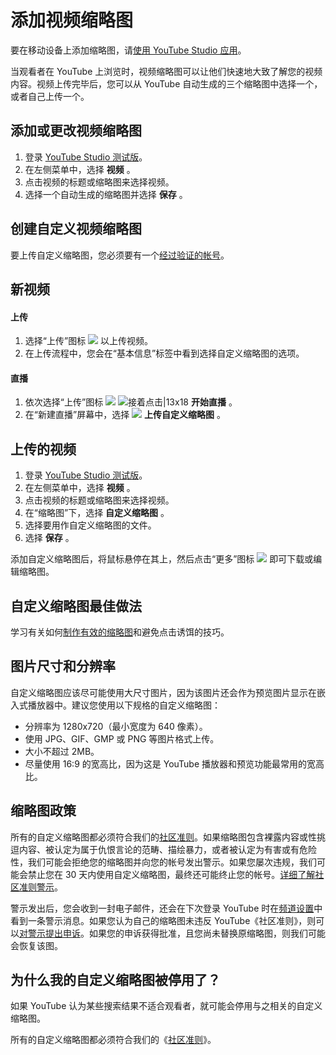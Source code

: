 # 添加视频缩略图

要在移动设备上添加缩略图，请[使用 YouTube Studio 应用](https://support.google.com/youtubecreatorstudio/answer/6327681)。

当观看者在 YouTube 上浏览时，视频缩略图可以让他们快速地大致了解您的视频内容。视频上传完毕后，您可以从 YouTube 自动生成的三个缩略图中选择一个，或者自己上传一个。

## 添加或更改视频缩略图

1. 登录 [YouTube Studio 测试版](https://studio.youtube.com/)。
2. 在左侧菜单中，选择 **视频** 。
3. 点击视频的标题或缩略图来选择视频。
4. 选择一个自动生成的缩略图并选择 **保存** 。

## 创建自定义视频缩略图

要上传自定义缩略图，您必须要有一个[经过验证的帐号](https://www.youtube.com/verify)。

## 新视频

#### 上传

1. 选择“上传”图标 ![](https://lh3.googleusercontent.com/lkkiUAJC3NrCNoI4WZipTRz52BTWFOef3lj26EHALZmP6q2gBSP60Wf630insjTO1Q=h18) 以上传视频。
2. 在上传流程中，您会在“基本信息”标签中看到选择自定义缩略图的选项。

#### 直播

1. 依次选择“上传”图标 ![](https://lh3.googleusercontent.com/lkkiUAJC3NrCNoI4WZipTRz52BTWFOef3lj26EHALZmP6q2gBSP60Wf630insjTO1Q=h18) ![接着点击|13x18](https://lh3.googleusercontent.com/SaY5lqCwN7kppnS546l9ys-E2sZftTTIHjBrdV-WsGPIhGjaxcEXjfgdIfW_UNG7Sw0=w13-h18 "接着点击")  **开始直播** 。
2. 在“新建直播”屏幕中，选择 ![](https://lh3.googleusercontent.com/lkkiUAJC3NrCNoI4WZipTRz52BTWFOef3lj26EHALZmP6q2gBSP60Wf630insjTO1Q=h18)  **上传自定义缩略图** 。

## 上传的视频

1. 登录 [YouTube Studio 测试版](https://studio.youtube.com/)。
2. 在左侧菜单中，选择 **视频** 。
3. 点击视频的标题或缩略图来选择视频。
4. 在“缩略图”下，选择 **自定义缩略图** 。
5. 选择要用作自定义缩略图的文件。
6. 选择 **保存** 。

添加自定义缩略图后，将鼠标悬停在其上，然后点击“更多”图标 ![](https://lh3.googleusercontent.com/e76r_RF5u4d8F2EpJfsc7taQT9fr9JvJ5yhNtWmVn-Pjr0e8Xif4LxE7mKTJuw=w18) 即可下载或编辑缩略图。

## 自定义缩略图最佳做法

学习有关如何[制作有效的缩略图](https://creatoracademy.youtube.com/page/lesson/thumbnails)和避免点击诱饵的技巧。

## 图片尺寸和分辨率

自定义缩略图应该尽可能使用大尺寸图片，因为该图片还会作为预览图片显示在嵌入式播放器中。建议您使用以下规格的自定义缩略图：

* 分辨率为 1280x720（最小宽度为 640 像素）。
* 使用 JPG、GIF、GMP 或 PNG 等图片格式上传。
* 大小不超过 2MB。
* 尽量使用 16:9 的宽高比，因为这是 YouTube 播放器和预览功能最常用的宽高比。

## 缩略图政策

所有的自定义缩略图都必须符合我们的[社区准则](http://www.youtube.com/t/community_guidelines)。如果缩略图包含裸露内容或性挑逗内容、被认定为属于仇恨言论的范畴、描绘暴力，或者被认定为有害或有危险性，我们可能会拒绝您的缩略图并向您的帐号发出警示。如果您屡次违规，我们可能会禁止您在 30 天内使用自定义缩略图，最终还可能终止您的帐号。[详细了解社区准则警示](https://support.google.com/youtube/answer/2802032)。

警示发出后，您会收到一封电子邮件，还会在下次登录 YouTube 时在[频道设置](https://www.youtube.com/features)中看到一条警示消息。如果您认为自己的缩略图未违反 YouTube《社区准则》，则可以[对警示提出申诉](https://support.google.com/youtube/answer/185111)。如果您的申诉获得批准，且您尚未替换原缩略图，则我们可能会恢复该图。

## 为什么我的自定义缩略图被停用了？

如果 YouTube 认为某些搜索结果不适合观看者，就可能会停用与之相关的自定义缩略图。

所有的自定义缩略图都必须符合我们的《[社区准则](https://www.youtube.com/yt/about/policies/#community-guidelines)》。